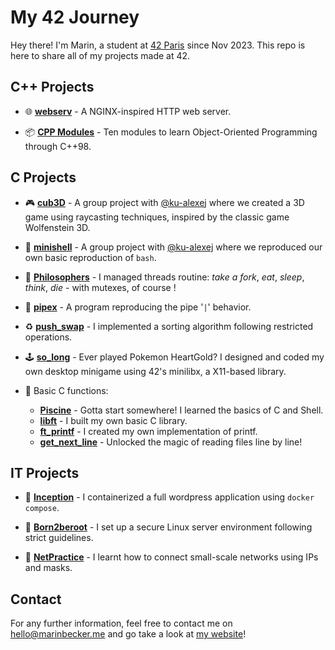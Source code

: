 # My 42 Journey

Hey there! I'm Marin, a student at [42 Paris](https://42.fr) since Nov 2023. This repo is here to share all of my projects made at 42. 

## C++ Projects

- 🌐 [**webserv**](./https://github.com/42mates/webserv/) - A NGINX-inspired HTTP web server.

- 📦 [**CPP Modules**](./CPP.0-modules/) - Ten modules to learn Object-Oriented Programming through C++98.

## C Projects

- 🎮 [**cub3D**](https://github.com/42mates/cub3D) - A group project with [@ku-alexej](https://github.com/ku-alexej) where we created a 3D game using raycasting techniques, inspired by the classic game Wolfenstein 3D.

- 🐚 [**minishell**](https://github.com/42mates/minishell/) - A group project with [@ku-alexej](https://github.com/ku-alexej) where we reproduced our own basic reproduction of `bash`.

- 🧵 [**Philosophers**](./C.8-Philosophers/) - I managed threads routine: _take a fork_, _eat_, _sleep_, _think_, _die_ - with mutexes, of course !

- 🚰 [**pipex**](./C.6-pipex/) - A program reproducing the pipe '`|`' behavior.

- ♻️ [**push_swap**](./C.5-push_swap/) - I implemented a sorting algorithm following restricted operations.

- 🕹️ [**so_long**](./C.4-so_long/) - Ever played Pokemon HeartGold? I designed and coded my own desktop minigame using 42's minilibx, a X11-based library.  

- 🐣 Basic C functions:
	- [**Piscine**](./C.0-piscine/) - Gotta start somewhere! I learned the basics of C and Shell.
	- [**libft**](./C.1-libft/) - I built my own basic C library.
	- [**ft_printf**](./C.2-printf/) - I created my own implementation of printf.
	- [**get_next_line**](./C.3-get_next_line/) - Unlocked the magic of reading files line by line!

## IT Projects

- 🐳 [**Inception**](./IT.2-Inception/) - I containerized a full wordpress application using `docker compose`.

- 🌱 [**Born2beroot**](./IT.0-Born2beroot/) - I set up a secure Linux server environment following strict guidelines.

- 🛜 [**NetPractice**](./IT.1-NetPractice/) - I learnt how to connect small-scale networks using IPs and masks.

## Contact

For any further information, feel free to contact me on [hello@marinbecker.me](mailto:hello@marinbecker.me) and go take a look at [my website](https://www.marinbecker.me)!

<!--## Still here ?!

You manage to read this entire presentation, congrats !   
Here's a cool meme for you to look at :
<div align="center">
	<img src="./.misc/meme-line42.jpg" alt="Cool Meme">
</div>-->